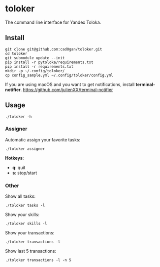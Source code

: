 # toloker
The command line interface for Yandex Toloka.

## Install
    git clone git@github.com:cad0gan/toloker.git
    cd toloker
    git submodule update --init
    pip install -r pytoloka/requirements.txt
    pip install -r requirements.txt
    mkdir -p ~/.config/toloker/
    cp config_sample.yml ~/.config/toloker/config.yml
    
If you are using macOS and you want to get notifications, install **terminal-notifier**.
https://github.com/julienXX/terminal-notifier 

## Usage
    ./toloker -h
### Assigner
Automatic assign your favorite tasks:
    
    ./toloker assigner
**Hotkeys**:
* **q**: quit
* **s**: stop/start
### Other
Show all tasks:

    ./toloker tasks -l
Show your skills:

    ./toloker skills -l
    
Show your transactions:

    ./toloker transactions -l

Show last 5 transactions:

    ./toloker transactions -l -n 5

